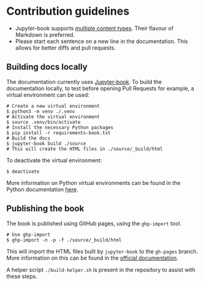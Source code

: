# Contribution guidelines

- Jupyter-book supports [multiple content types](https://jupyterbook.org/file-types/index.html). Their flavour of Markdown is preferred.
- Please start each sentence on a new line in the documentation. This allows
  for better diffs and pull requests.


## Building docs locally

The documentation currently uses [Jupyter-book](https://jupyterbook.org/).
To build the documentation locally, to test before opening Pull Requests for example, a virtual environment can be used:

```
# Create a new virtual environment
$ python3 -m venv ./.venv
# Activate the virtual environment
$ source .venv/bin/activate
# Install the necessary Python packages
$ pip install -r requirements-book.txt
# Build the docs
$ jupyter-book build ./source
# This will create the HTML files in ./source/_build/html
```

To deactivate the virtual environment:

```
$ deactivate
```

More information on Python virtual environments can be found in the Python documentation [here](https://docs.python.org/3.9/library/venv.html).

## Publishing the book

The book is published using GitHub pages, using the `ghp-import` tool.

```
# Use ghp-import
$ ghp-import -n -p -f ./source/_build/html
```

This will import the HTML files built by `jupyter-book` to the `gh-pages` branch.
More information on this can be found in the [official documentation](https://jupyterbook.org/publish/gh-pages.html).

A helper script `./build-helper.sh` is present in the repository to assist with these steps.
